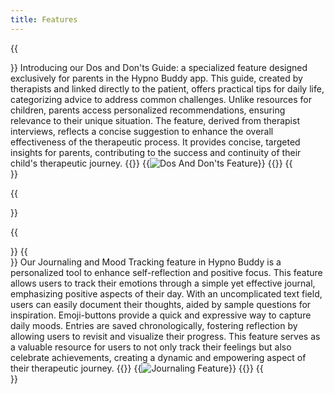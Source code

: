 ```yaml
---
title: Features
---
```


{{<section title="Dos And Don'ts Guide">}}
Introducing our Dos and Don'ts Guide: a specialized feature designed exclusively for parents in the Hypno Buddy app. This guide, created by therapists and linked directly to the patient, offers practical tips for daily life, categorizing advice to address common challenges. Unlike resources for children, parents access personalized recommendations, ensuring relevance to their unique situation. The feature, derived from therapist interviews, reflects a concise suggestion to enhance the overall effectiveness of the therapeutic process. It provides concise, targeted insights for parents, contributing to the success and continuity of their child's therapeutic journey.
{{<gallery>}}
{{<image src="FearOverview.png" alt="Dos And Don'ts Feature" caption="Overview over Dos And Don'ts Categories">}}
{{</gallery>}}
{{</section>}}

{{<section title="Roadmap">}}

{{</section>}}
{{<section title="Journal and Mood Tracking" >}}
Our Journaling and Mood Tracking feature in Hypno Buddy is a personalized tool to enhance self-reflection and positive focus. This feature allows users to track their emotions through a simple yet effective journal, emphasizing positive aspects of their day. With an uncomplicated text field, users can easily document their thoughts, aided by sample questions for inspiration. Emoji-buttons provide a quick and expressive way to capture daily moods. Entries are saved chronologically, fostering reflection by allowing users to revisit and visualize their progress. This feature serves as a valuable resource for users to not only track their feelings but also celebrate achievements, creating a dynamic and empowering aspect of their therapeutic journey.
{{<gallery>}}
{{<image src="JournalingFeat.png" alt="Journaling Feature" caption="Moodtracking Feature">}}
{{</gallery>}}
{{</section>}}
